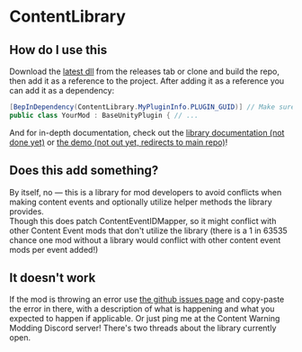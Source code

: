 # ContentLibrary

## How do I use this
Download the [latest dll](https://github.com/NotestQ/releases/latest) from the releases tab or clone and build the repo, then add it as a reference to the project. After adding it as a reference you can add it as a dependency:  
```cs
[BepInDependency(ContentLibrary.MyPluginInfo.PLUGIN_GUID)] // Make sure to specify if it's a soft or a hard dependency! BepInEx sets dependencies to hard by default.
public class YourMod : BaseUnityPlugin { // ...
```  

And for in-depth documentation, check out the [library documentation (not done yet)](https://github.com/NotestQ/ContentLibrary/wiki/Library-Documentation) or [the demo (not out yet, redirects to main repo)](https://github.com/NotestQ/ContentLibrary)!  

## Does this add something?
By itself, no — this is a library for mod developers to avoid conflicts when making content events and optionally utilize helper methods the library provides.  
Though this does patch ContentEventIDMapper, so it might conflict with other Content Event mods that don't utilize the library (there is a 1 in 63535 chance one mod without a library would conflict with other content event mods per event added!)

## It doesn't work
If the mod is throwing an error use [the github issues page](https://github.com/NotestQ/ContentLibrary//issues) and copy-paste the error in there, with a description of what is happening and what you expected to happen if applicable. Or just ping me at the Content Warning Modding Discord server! There's two threads about the library currently open.
